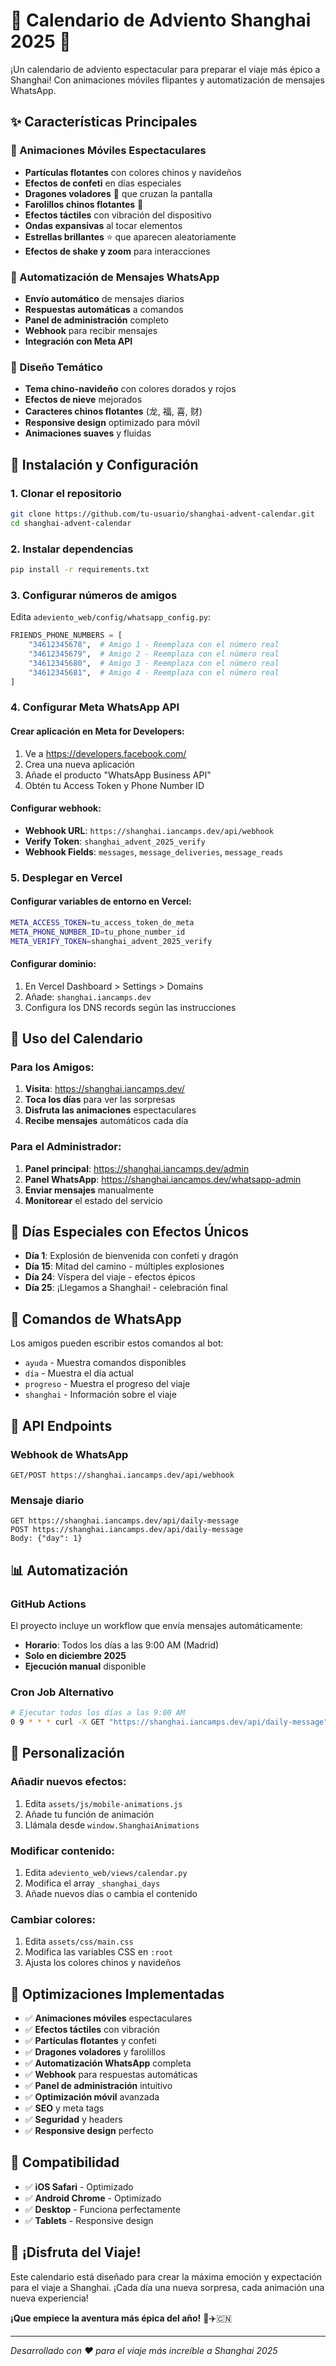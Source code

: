 # 🏮 Calendario de Adviento Shanghai 2025 🐉

¡Un calendario de adviento espectacular para preparar el viaje más épico a Shanghai! Con animaciones móviles flipantes y automatización de mensajes WhatsApp.

## ✨ Características Principales

### 📱 Animaciones Móviles Espectaculares
- **Partículas flotantes** con colores chinos y navideños
- **Efectos de confeti** en días especiales
- **Dragones voladores** 🐉 que cruzan la pantalla
- **Farolillos chinos flotantes** 🏮
- **Efectos táctiles** con vibración del dispositivo
- **Ondas expansivas** al tocar elementos
- **Estrellas brillantes** ⭐ que aparecen aleatoriamente
- **Efectos de shake y zoom** para interacciones

### 🤖 Automatización de Mensajes WhatsApp
- **Envío automático** de mensajes diarios
- **Respuestas automáticas** a comandos
- **Panel de administración** completo
- **Webhook** para recibir mensajes
- **Integración con Meta API**

### 🎨 Diseño Temático
- **Tema chino-navideño** con colores dorados y rojos
- **Efectos de nieve** mejorados
- **Caracteres chinos flotantes** (龙, 福, 喜, 财)
- **Responsive design** optimizado para móvil
- **Animaciones suaves** y fluidas

## 🚀 Instalación y Configuración

### 1. Clonar el repositorio
```bash
git clone https://github.com/tu-usuario/shanghai-advent-calendar.git
cd shanghai-advent-calendar
```

### 2. Instalar dependencias
```bash
pip install -r requirements.txt
```

### 3. Configurar números de amigos
Edita `adeviento_web/config/whatsapp_config.py`:
```python
FRIENDS_PHONE_NUMBERS = [
    "34612345678",  # Amigo 1 - Reemplaza con el número real
    "34612345679",  # Amigo 2 - Reemplaza con el número real  
    "34612345680",  # Amigo 3 - Reemplaza con el número real
    "34612345681",  # Amigo 4 - Reemplaza con el número real
]
```

### 4. Configurar Meta WhatsApp API

#### Crear aplicación en Meta for Developers:
1. Ve a https://developers.facebook.com/
2. Crea una nueva aplicación
3. Añade el producto "WhatsApp Business API"
4. Obtén tu Access Token y Phone Number ID

#### Configurar webhook:
- **Webhook URL**: `https://shanghai.iancamps.dev/api/webhook`
- **Verify Token**: `shanghai_advent_2025_verify`
- **Webhook Fields**: `messages`, `message_deliveries`, `message_reads`

### 5. Desplegar en Vercel

#### Configurar variables de entorno en Vercel:
```bash
META_ACCESS_TOKEN=tu_access_token_de_meta
META_PHONE_NUMBER_ID=tu_phone_number_id
META_VERIFY_TOKEN=shanghai_advent_2025_verify
```

#### Configurar dominio:
1. En Vercel Dashboard > Settings > Domains
2. Añade: `shanghai.iancamps.dev`
3. Configura los DNS records según las instrucciones

## 📱 Uso del Calendario

### Para los Amigos:
1. **Visita**: https://shanghai.iancamps.dev/
2. **Toca los días** para ver las sorpresas
3. **Disfruta las animaciones** espectaculares
4. **Recibe mensajes** automáticos cada día

### Para el Administrador:
1. **Panel principal**: https://shanghai.iancamps.dev/admin
2. **Panel WhatsApp**: https://shanghai.iancamps.dev/whatsapp-admin
3. **Enviar mensajes** manualmente
4. **Monitorear** el estado del servicio

## 🎯 Días Especiales con Efectos Únicos

- **Día 1**: Explosión de bienvenida con confeti y dragón
- **Día 15**: Mitad del camino - múltiples explosiones
- **Día 24**: Víspera del viaje - efectos épicos
- **Día 25**: ¡Llegamos a Shanghai! - celebración final

## 🤖 Comandos de WhatsApp

Los amigos pueden escribir estos comandos al bot:
- `ayuda` - Muestra comandos disponibles
- `día` - Muestra el día actual
- `progreso` - Muestra el progreso del viaje
- `shanghai` - Información sobre el viaje

## 🔧 API Endpoints

### Webhook de WhatsApp
```
GET/POST https://shanghai.iancamps.dev/api/webhook
```

### Mensaje diario
```
GET https://shanghai.iancamps.dev/api/daily-message
POST https://shanghai.iancamps.dev/api/daily-message
Body: {"day": 1}
```

## 📊 Automatización

### GitHub Actions
El proyecto incluye un workflow que envía mensajes automáticamente:
- **Horario**: Todos los días a las 9:00 AM (Madrid)
- **Solo en diciembre 2025**
- **Ejecución manual** disponible

### Cron Job Alternativo
```bash
# Ejecutar todos los días a las 9:00 AM
0 9 * * * curl -X GET "https://shanghai.iancamps.dev/api/daily-message"
```

## 🎨 Personalización

### Añadir nuevos efectos:
1. Edita `assets/js/mobile-animations.js`
2. Añade tu función de animación
3. Llámala desde `window.ShanghaiAnimations`

### Modificar contenido:
1. Edita `adeviento_web/views/calendar.py`
2. Modifica el array `_shanghai_days`
3. Añade nuevos días o cambia el contenido

### Cambiar colores:
1. Edita `assets/css/main.css`
2. Modifica las variables CSS en `:root`
3. Ajusta los colores chinos y navideños

## 🚀 Optimizaciones Implementadas

- ✅ **Animaciones móviles** espectaculares
- ✅ **Efectos táctiles** con vibración
- ✅ **Partículas flotantes** y confeti
- ✅ **Dragones voladores** y farolillos
- ✅ **Automatización WhatsApp** completa
- ✅ **Webhook** para respuestas automáticas
- ✅ **Panel de administración** intuitivo
- ✅ **Optimización móvil** avanzada
- ✅ **SEO** y meta tags
- ✅ **Seguridad** y headers
- ✅ **Responsive design** perfecto

## 📱 Compatibilidad

- ✅ **iOS Safari** - Optimizado
- ✅ **Android Chrome** - Optimizado
- ✅ **Desktop** - Funciona perfectamente
- ✅ **Tablets** - Responsive design

## 🎊 ¡Disfruta del Viaje!

Este calendario está diseñado para crear la máxima emoción y expectación para el viaje a Shanghai. ¡Cada día una nueva sorpresa, cada animación una nueva experiencia!

**¡Que empiece la aventura más épica del año!** 🏮✈️🇨🇳

---

*Desarrollado con ❤️ para el viaje más increíble a Shanghai 2025*
